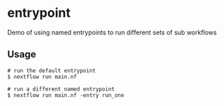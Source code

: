 # entrypoint

Demo of using named entrypoints to run different sets of sub workflows

## Usage

```
# run the default entrypoint
$ nextflow run main.nf

# run a different named entrypoint
$ nextflow run main.nf -entry run_one
```